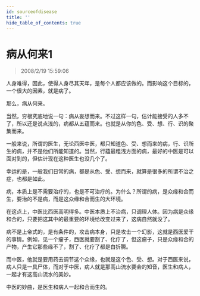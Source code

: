 ```yaml
---
id: sourceofdisease
title: ''
hide_table_of_contents: true
---
```


# 病从何来1

> 2008/2/19 15:59:06

<div style={{color: '#FF0000', fontSize: '18px', fontWeight: 'bold'}}>

人身难得，因此，使得人身尽其天年，是每个人都应该做的。而影响这个目标的，一个很大的因素，就是病了。
 
那么，病从何来。
 
当然，穷根究底地说一句：病从妄想而来。不过这样一句，估计能接受的人多不了，所以还是说点浅的，病都从五蕴而来。也就是从你的色、受、想、行、识的聚集而来。
 
一般来说，所谓的医生，无论西医中医，都只知道色、受、想而来的病，行、识所生的病，并不是他们所能知道的。当然，行蕴最粗浅方面的病，最好的中医是可以面对到的，但估计现在这种医生也没几个了。
 
幸运的是，一般我们日常的病，都是从色、受、想而来，就算是很多的所谓不治之症，也都是如此。
 
病，本质上是不需要治疗的，也是不可治疗的。为什么？所谓的病，是众缘和合而生，要治的不是病，而是这众缘和合而生的大环境。
 
在这点上，中医比西医高明得多。中医本质上不治病，只调理人体。因为病是众缘和合的，只要把这其中的最重要的环境给改变过来了，这病自然就没了。
 
病不是上帝式的，是有条件的，攻击病本身，只是攻击一个幻影，这就是西医爱干的事情。例如，见一个瘤子，西医就要割了、化疗了，但这瘤子，只是众缘和合的产物，产生它那些缘不了，割了、化疗了都是白折腾。
 
而中医，他就是要用药去调节这个众缘，也就是这个色、受、想。对于西医来说，病人只是一具尸体，而对于中医，病人就是那高山流水要会的知音，医生和病人，一起才有这高山流水的美妙。
 
中医的妙曲，是医生和病人一起和合而生的。

</div>